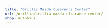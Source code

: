 ```yaml
---
title: "Orillia Mazda Clearance Center"
url: /orillia/orillia-mazda-clearance-center/
shop: Autohaus
---
```

